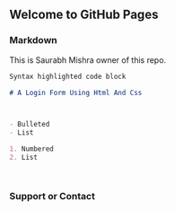 ## Welcome to GitHub Pages





### Markdown

This is Saurabh Mishra owner of this repo.

```markdown
Syntax highlighted code block

# A Login Form Using Html And Css



- Bulleted
- List

1. Numbered
2. List




```





### Support or Contact



